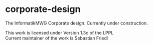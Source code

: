 # corporate-design
The InformatikMWG Corporate design. Currently under construction.  

This work is licensed under Version 1.3c of the LPPL  
Current maintainer of the work is Sebastian Friedl
